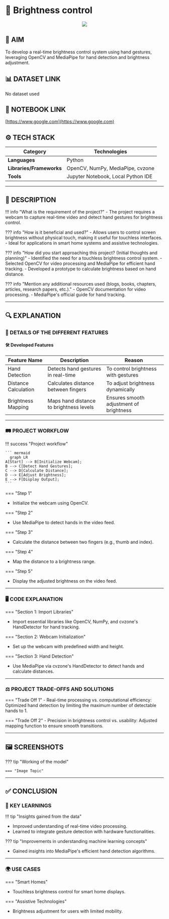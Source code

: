 # 📜 Brightness control  
<div align="center">
    <img src="https://user-images.githubusercontent.com/59369441/116009572-1542a280-a638-11eb-9d94-2a2d38b856a5.PNG" />
</div>

## 🎯 AIM 
To develop a real-time brightness control system using hand gestures, leveraging OpenCV and MediaPipe for hand detection and brightness adjustment.


## 📊 DATASET LINK 
No dataset used

## 📓 NOTEBOOK LINK 
<!-- Provide the link to the notebook where you solved the project. It must be only Kaggle public notebook link. -->
[https://www.google.com](https://www.google.com)


## ⚙️ TECH STACK

| **Category**             | **Technologies**                            |
|--------------------------|---------------------------------------------|
| **Languages**            | Python                          |
| **Libraries/Frameworks** | OpenCV, NumPy, MediaPipe, cvzone                    |
| **Tools**                | Jupyter Notebook, Local Python IDE               |


--- 

## 📝 DESCRIPTION 
!!! info "What is the requirement of the project?"
    - The project requires a webcam to capture real-time video and detect hand gestures for brightness control.

??? info "How is it beneficial and used?"
     - Allows users to control screen brightness without physical touch, making it useful for touchless interfaces. 
     - Ideal for applications in smart home systems and assistive technologies. 

??? info "How did you start approaching this project? (Initial thoughts and planning)"
    - Identified the need for a touchless brightness control system. 
    - Selected OpenCV for video processing and MediaPipe for efficient hand tracking. 
    - Developed a prototype to calculate brightness based on hand distance. 

??? info "Mention any additional resources used (blogs, books, chapters, articles, research papers, etc.)."
    - OpenCV documentation for video processing. 
    - MediaPipe's official guide for hand tracking. 


--- 

## 🔍 EXPLANATION 

### 🧩 DETAILS OF THE DIFFERENT FEATURES 

#### 🛠 Developed Features 

| Feature Name | Description | Reason   |
|--------------|-------------|----------|
| Hand Detection  | Detects hand gestures in real-time   | To control brightness with gestures |
| Distance Calculation    | Calculates distance between fingers   | To adjust brightness dynamically |
| Brightness Mapping    | Maps hand distance to brightness levels   | Ensures smooth adjustment of brightness |


--- 

### 🛤 PROJECT WORKFLOW 

!!! success "Project workflow"

    ``` mermaid
      graph LR
    A[Start] --> B[Initialize Webcam];
    B --> C[Detect Hand Gestures];
    C --> D[Calculate Distance];
    D --> E[Adjust Brightness];
    E --> F[Display Output];
    ```

=== "Step 1"
- Initialize the webcam using OpenCV.


=== "Step 2"
- Use MediaPipe to detect hands in the video feed.

=== "Step 3"
- Calculate the distance between two fingers (e.g., thumb and index).

=== "Step 4"
- Map the distance to a brightness range.

=== "Step 5"
- Display the adjusted brightness on the video feed.

--- 

### 🖥 CODE EXPLANATION 

=== "Section 1: Import Libraries" 
- Import essential libraries like OpenCV, NumPy, and cvzone's HandDetector for hand tracking.

=== "Section 2: Webcam Initialization" 
- Set up the webcam with predefined width and height.

=== "Section 3: Hand Detection" 
- Use MediaPipe via cvzone's HandDetector to detect hands and calculate distances.


--- 

### ⚖️ PROJECT TRADE-OFFS AND SOLUTIONS 


=== "Trade Off 1" 
    - Real-time processing vs. computational efficiency: Optimized hand detection by limiting the maximum number of detectable hands to 1.


=== "Trade Off 2" 
    - Precision in brightness control vs. usability: Adjusted mapping function to ensure smooth transitions.

--- 

## 🖼 SCREENSHOTS 
??? tip "Working of the model"

    === "Image Topic"


--- 

## ✅ CONCLUSION 

### 🔑 KEY LEARNINGS 
!!! tip "Insights gained from the data" 
- Improved understanding of real-time video processing. 
- Learned to integrate gesture detection with hardware functionalities.

??? tip "Improvements in understanding machine learning concepts" 
- Gained insights into MediaPipe's efficient hand detection algorithms.

--- 

### 🌍 USE CASES
=== "Smart Homes" 
- Touchless brightness control for smart home displays.

=== "Assistive Technologies" 
- Brightness adjustment for users with limited mobility.
